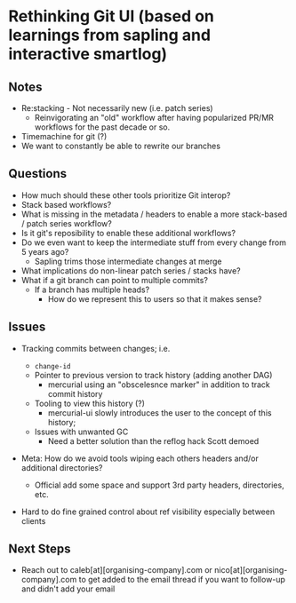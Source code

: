# Rethinking Git UI (based on learnings from sapling and interactive smartlog)

## Notes

- Re:stacking - Not necessarily new (i.e. patch series)
    - Reinvigorating an "old" workflow after having popularized PR/MR workflows for the past decade or so.
- Timemachine for git (?) 
- We want to constantly be able to rewrite our branches

## Questions

- How much should these other tools prioritize Git interop?
- Stack based workflows?
- What is missing in the metadata / headers to enable a more stack-based / patch series workflow?
- Is it git's reposibility to enable these additional workflows?
- Do we even want to keep the intermediate stuff from every change from 5 years ago?
    - Sapling trims those intermediate changes at merge
- What implications do non-linear patch series / stacks have?
- What if a git branch can point to multiple commits?
    - If a branch has multiple heads?
        - How do we represent this to users so that it makes sense?


## Issues

- Tracking commits between changes; i.e. 
    - `change-id`
    - Pointer to previous version to track history (adding another DAG)
        - mercurial using an "obscelesnce marker" in addition to track commit history
    - Tooling to view this history (?) 
        - mercurial-ui slowly introduces the user to the concept of this history; 
    - Issues with unwanted GC
        - Need a better solution than the reflog hack Scott demoed
- Meta: How do we avoid tools wiping each others headers and/or additional directories?
    - Official add some space and support 3rd party headers, directories, etc.
 
- Hard to do fine grained control about ref visibility especially between clients


## Next Steps

- Reach out to caleb[at][organising-company].com or nico[at][organising-company].com to get added to the email thread if you want to follow-up and didn't add your email
